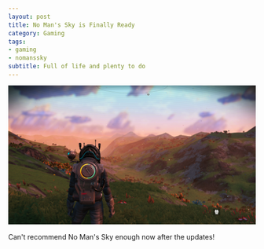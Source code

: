 ```yaml
---
layout: post
title: No Man's Sky is Finally Ready
category: Gaming
tags:
- gaming
- nomanssky
subtitle: Full of life and plenty to do
---
```


![Beautiful](/img/IMG_6d158b82-5e2e-481a-ab8b-3520434f5323.png)

Can't recommend No Man's Sky enough now after the updates!

